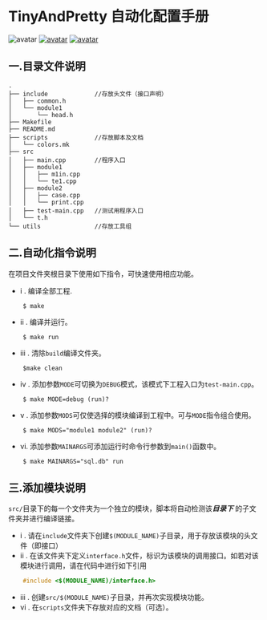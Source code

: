# **TinyAndPretty 自动化配置手册**
![avatar](https://badgen.net/badge/Language/C++11/orange)
[![avatar](https://badgen.net/github/last-commit/micromatch/micromatch)](https://github.com/NoUITeam/TinyAndPretty)
[![avatar](https://badgen.net/github/license/micromatch/micromatch)](https://github.com/NoUITeam/TinyAndPretty)

## 一.目录文件说明 ##
```
.
├── include             //存放头文件（接口声明）
│   ├── common.h
│   └── module1
│       └── head.h
├── Makefile
├── README.md
├── scripts             //存放脚本及文档
│   └── colors.mk
├── src
│   ├── main.cpp        //程序入口
│   ├── module1
│   │   ├── m1in.cpp
│   │   └── te1.cpp
│   ├── module2
│   │   ├── case.cpp
│   │   └── print.cpp
│   ├── test-main.cpp   //测试用程序入口
│   └── t.h
└── utils               //存放工具组
```

## 二.自动化指令说明 ##
在项目文件夹根目录下使用如下指令，可快速使用相应功能。
* i . 编译全部工程. 
```
    $ make 
```
* ii . 编译并运行。
```
    $ make run
```
* iii . 清除`build`编译文件夹。
```
    $make clean
```
* iv . 添加参数`MODE`可切换为`DEBUG`模式，该模式下工程入口为`test-main.cpp`。
```
    $ make MODE=debug (run)?
```
* v . 添加参数`MODS`可仅使选择的模块编译到工程中。可与`MODE`指令组合使用。
```
    $ make MODS="module1 module2" (run)?
```
* vi. 添加参数`MAINARGS`可添加运行时命令行参数到`main()`函数中。
```
    $ make MAINARGS="sql.db" run
```

## 三.添加模块说明 ##
`src/`目录下的每一个文件夹为一个独立的模块，脚本将自动检测该***目录下*** 的子文件夹并进行编译链接。
* i . 请在`include`文件夹下创建`$(MODULE_NAME)`子目录，用于存放该模块的头文件（即接口）
* ii . 在该文件夹下定义`interface.h`文件，标识为该模块的调用接口。如若对该模块进行调用，请在代码中进行如下引用
```c++
    #include <$(MODULE_NAME)/interface.h>
```
* iii . 创建`src/$(MODULE_NAME)`子目录，并再次实现模块功能。
* vi . 在`scripts`文件夹下存放对应的文档（可选）。
